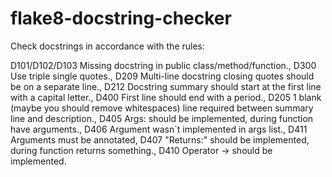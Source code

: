 # flake8-docstring-checker

Check docstrings in accordance with the rules:

D101/D102/D103 Missing docstring in public class/method/function., 
D300 Use triple single quotes., 
D209 Multi-line docstring closing quotes should be on a separate line., 
D212 Docstring summary should start at the first line with a capital letter., 
D400 First line should end with a period., 
D205 1 blank (maybe you should remove whitespaces) line required between summary line and description., 
D405 Args: should be implemented, during function have arguments., 
D406 Argument wasn`t implemented in args list., 
D411 Arguments must be annotated, 
D407 "Returns:" should be implemented, during function returns something., 
D410 Operator -> should be implemented.
